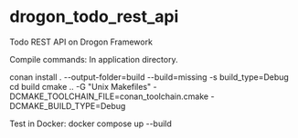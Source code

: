 # drogon_todo_rest_api
Todo REST API on Drogon Framework

Compile commands:
In application directory.

conan install . --output-folder=build --build=missing -s build_type=Debug
cd build
cmake .. -G "Unix Makefiles" -DCMAKE_TOOLCHAIN_FILE=conan_toolchain.cmake -DCMAKE_BUILD_TYPE=Debug


Test in Docker:
docker compose up --build
